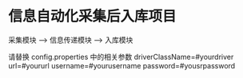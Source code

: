 # 信息自动化采集后入库项目

采集模块 --> 信息传递模块  --> 入库模块


请替换 config.properties 中的相关参数
driverClassName=#yourdriver
url=#yoururl
username=#yourusername
password=#yousrpassword